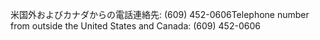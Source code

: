 <span data-ttu-id="9f674-101">米国外およびカナダからの電話連絡先: (609) 452-0606</span><span class="sxs-lookup"><span data-stu-id="9f674-101">Telephone number from outside the United States and Canada: (609) 452-0606</span></span>
